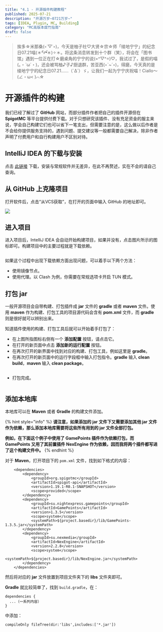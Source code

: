 ```yaml
---
title: "4.1 - 开源插件构建教程"
published: 2025-07-21
description: "开源万岁~0721万岁~"
tags: [IDEA, Plugin, MC, Building]
category: "MC高版本腐竹指南"
draft: false
---
```


> 挨多☆米那桑(◦˙▽˙◦)，今天是柚子社♡大贤☆宗☆师「绫地宁宁」的纪念日07.21喵(＊❛ั∀❛ั＊)✧＊。将这条消息转发到十个群（笑），将会在「图书馆」遇到一位正在打☆磨桌角的宁宁的说(=^▽^=)♡，我试过了，是假的喵(。・ˋω´・)，还会被骂柚♪子♪厨退群，苦亚西(◦ˋ~´◦)，得磨，今天真的是绫地宁宁的纪念日07.21……（ˋΔ´）ゞ，让我们一起为宁宁庆祝喵！Ciallo～(∠・ω< )⌒☆

# 开源插件的构建

我们已经了解过了 **GitHub** 网站，而部分插件作者把自己的插件开源但在 **SpigotMC** 等平台提供付费下载。对于只想研究该插件、没有充足资金的服主来说，学会自己构建它们也可以省下一笔支出，但需要注意的是，这么做以后作者是不会给你提供服务支持的，遇到问题、提交建议等一般都需要自己解决，除非作者声明了付费用户和自行构建用户不区别对待。

## IntelliJ IDEA 的下载与安装

点击 [此链接](https://www.jetbrains.com/idea/download/download-thanks.html?platform=windows\&code=IIC) 下载，安装与常规软件并无差异，在此不再赘述，实在不会的请自己查询。

## 从 GitHub 上克隆项目

打开软件后，点击“从VCS获取”，在打开的页面中输入 GitHub 的地址即可。

![](https://400373137-files.gitbook.io/~/files/v0/b/gitbook-x-prod.appspot.com/o/spaces%2FFlP4xP4pRQ4Bt9AMcMkX%2Fuploads%2FxGCXbpHQGXg03LA6JZXG%2Fimage.png?alt=media\&token=1a1d8928-c7c7-4b00-a278-d202b6c3cbbe)

## 进入项目

进入项目后，IntelliJ IDEA 会自动开始构建项目，如果并没有，点击图片所示的图标即可。构建项目中的主要过程就是下载依赖。

<figure><img src="https://400373137-files.gitbook.io/~/files/v0/b/gitbook-x-prod.appspot.com/o/spaces%2FFlP4xP4pRQ4Bt9AMcMkX%2Fuploads%2FWFUJ1DWEdVunjScQZnCq%2FInked%E5%B1%8F%E5%B9%95%E6%88%AA%E5%9B%BE%202023-04-08%20183921.jpg?alt=media&#x26;token=235735c4-0634-4050-b47d-e7e91db96189" alt=""><figcaption></figcaption></figure>

如果这个过程中出现下载依赖方面出现问题，可以着手以下两个方法：

* 使用镜像节点。
* 使用代理。以 Clash 为例，你需要在常规选项卡开启 TUN 模式。

## 打包 jar

一般开源项目会自带构建、打包插件成 **jar** 文件的 **gradle** 或者 **maven** 文件。使用 **maven** 作为构建、打包工具的项目源代码会含有 **pom.xml** 文件，而 **gradle** 则是很好就可以辨别出来。

知道插件使用的构建、打包工具后就可以开始着手打包了：

* 在上图所指图标右侧有一个 **添加配置** 按钮，请点击它。
* 在打开的新页面中点击 **添加新的运行配置** 按钮。
* 在再次打开的新界面中找到对应的构建、打包工具，例如这里是 **gradle**。
* 在再次打开的新页面中的运行字段框中输入打包指令。**gradle** 输入 **clean build**，**maven** 输入 **clean package**。

<figure><img src="https://400373137-files.gitbook.io/~/files/v0/b/gitbook-x-prod.appspot.com/o/spaces%2FFlP4xP4pRQ4Bt9AMcMkX%2Fuploads%2FTWIOOdAHWmGlYp4rpwm9%2F%E5%B1%8F%E5%B9%95%E6%88%AA%E5%9B%BE%202023-04-08%20185042.png?alt=media&#x26;token=5cda798d-2496-4b69-8758-5960a6cf6130" alt=""><figcaption></figcaption></figure>

* 打包完成。

<figure><img src="https://400373137-files.gitbook.io/~/files/v0/b/gitbook-x-prod.appspot.com/o/spaces%2FFlP4xP4pRQ4Bt9AMcMkX%2Fuploads%2F0w62rEOPvZDt0ewH5os6%2F%E5%B1%8F%E5%B9%95%E6%88%AA%E5%9B%BE%202023-04-08%20185206.png?alt=media&#x26;token=80955d55-1bd9-4d9e-b0b2-c683342dc7d4" alt=""><figcaption></figcaption></figure>

## 添加本地库

本地库可以在 **Maven** 或者 **Gradle** 的构建文件添加。

{% hint style="info" %}
**请注意，如果添加的 jar 文件下又需要添加其他 jar 文件作为依赖，那么添加本地库需要将这些所有用到的 jar 文件全部打包。**

**例如，在下面这个例子中使用了 GamePoints 插件作为依赖打包，而 GamePoints 又用了其前置插件 NexEngine 作为依赖，因而我将两个插件都写进了这个构建文件中。**
{% endhint %}

对于 **Maven**，打开项目下的 `pom.xml` 文件，找到如下格式的内容：

```
    <dependencies>
        <dependency>
            <groupId>org.spigotmc</groupId>
            <artifactId>spigot-api</artifactId>
            <version>1.19.1-R0.1-SNAPSHOT</version>
            <scope>provided</scope>
        </dependency>
        <dependency>
            <groupId>su.nightexpress.gamepoints</groupId>
            <artifactId>GamePoints</artifactId>
            <version>1.3.5</version>
            <scope>system</scope>
            <systemPath>${project.basedir}/lib/GamePoints-1.3.5.jar</systemPath>
        </dependency>
        <dependency>
            <groupId>su.nexmedia</groupId>
            <artifactId>NexEngine</artifactId>
            <version>2.2.8</version>
            <scope>system</scope>
            <systemPath>${project.basedir}/lib/NexEngine.jar</systemPath>
        </dependency>
    </dependencies>
```

然后将对应的 **jar** 文件放置到项目文件夹下的 **libs** 文件夹即可。

**Gradle** 就比较简单了，找到 `build.gradle`，在：

```
dependencies {
  ...（一系列内容）
}
```

中添加：

```
compileOnly fileTree(dir:'libs',includes:['*.jar'])
```
